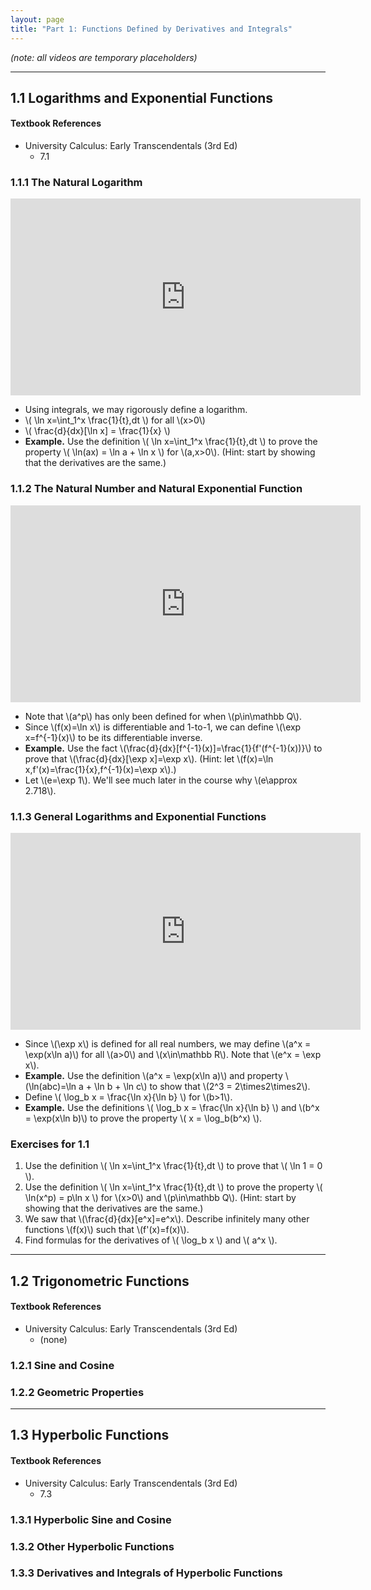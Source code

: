 ```yaml
---
layout: page
title: "Part 1: Functions Defined by Derivatives and Integrals"
---
```


*(note: all videos are temporary placeholders)*

---

## 1.1 Logarithms and Exponential Functions

#### Textbook References

- University Calculus: Early Transcendentals (3rd Ed)
    - 7.1

### 1.1.1 The Natural Logarithm

<iframe width="560" height="315" src="https://www.youtube.com/embed/AmhDHRKGeJs" frameborder="0" allowfullscreen></iframe>

- Using integrals, we may rigorously define a logarithm.
- \\( \ln x=\int_1^x \frac{1}{t}\,dt \\) for all \\(x>0\\)
- \\( \frac{d}{dx}[\ln x] = \frac{1}{x} \\)
- **Example.**
  Use the definition \\( \ln x=\int_1^x \frac{1}{t}\,dt \\)
  to prove the property \\( \ln(ax) = \ln a + \ln x \\) for
  \\(a,x>0\\). (Hint: start by showing that the derivatives are the same.)

### 1.1.2 The Natural Number and Natural Exponential Function

<iframe width="560" height="315" src="https://www.youtube.com/embed/AmhDHRKGeJs" frameborder="0" allowfullscreen></iframe>

- Note that \\(a^p\\) has only been defined for when \\(p\in\mathbb Q\\).
- Since \\(f(x)=\ln x\\) is differentiable and 1-to-1, we can define
  \\(\exp x=f^{-1}(x)\\) to be its differentiable inverse.
- **Example.**
  Use the fact \\(\frac{d}{dx}[f^{-1}(x)]=\frac{1}{f'(f^{-1}(x))}\\)
  to prove that \\(\frac{d}{dx}[\exp x]=\exp x\\).
  (Hint: let \\(f(x)=\ln x,f'(x)=\frac{1}{x},f^{-1}(x)=\exp x\\).)
- Let \\(e=\exp 1\\). We'll see much later in the
  course why \\(e\approx 2.718\\).

### 1.1.3 General Logarithms and Exponential Functions

<iframe width="560" height="315" src="https://www.youtube.com/embed/AmhDHRKGeJs" frameborder="0" allowfullscreen></iframe>

- Since \\(\exp x\\) is defined for all real numbers, we may define
  \\(a^x = \exp(x\ln a)\\) for all \\(a>0\\) and \\(x\in\mathbb R\\).
  Note that \\(e^x = \exp x\\).
- **Example.**
  Use the definition \\(a^x = \exp(x\ln a)\\) and
  property \\(\ln(abc)=\ln a + \ln b + \ln c\\) to show that
  \\(2^3 = 2\times2\times2\\).
- Define \\( \log_b x = \frac{\ln x}{\ln b} \\) for \\(b>1\\).
- **Example.**
  Use the definitions
  \\( \log_b x = \frac{\ln x}{\ln b} \\) and \\(b^x = \exp(x\ln b)\\)
  to prove the property \\( x = \log_b(b^x) \\).

### Exercises for 1.1

1.  Use the definition \\( \ln x=\int_1^x \frac{1}{t}\,dt \\)
    to prove that \\( \ln 1 = 0 \\).
2.  Use the definition \\( \ln x=\int_1^x \frac{1}{t}\,dt \\)
    to prove the property \\( \ln(x^p) = p\ln x \\) for \\(x>0\\)
    and \\(p\in\mathbb Q\\). (Hint:
    start by showing that the derivatives are the same.)
3.  We saw that \\(\frac{d}{dx}[e^x]=e^x\\).
    Describe infinitely many other functions \\(f(x)\\) such that
    \\(f'(x)=f(x)\\).
4.  Find formulas for the derivatives of \\( \log_b x \\) and
    \\( a^x \\).



---

## 1.2 Trigonometric Functions

#### Textbook References

- University Calculus: Early Transcendentals (3rd Ed)
    - (none)

### 1.2.1 Sine and Cosine

### 1.2.2 Geometric Properties



---

## 1.3 Hyperbolic Functions

#### Textbook References

- University Calculus: Early Transcendentals (3rd Ed)
    - 7.3

### 1.3.1 Hyperbolic Sine and Cosine

### 1.3.2 Other Hyperbolic Functions

### 1.3.3 Derivatives and Integrals of Hyperbolic Functions
